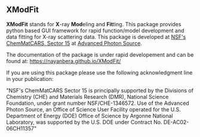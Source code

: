 XModFit
-------

**XModFit** stands for **X**-ray **Mod**eling and **Fit**ting. This package provides python based GUI framework for rapid function/model development and data fitting for X-ray scattering data. This package is developed at [NSF's ChemMatCARS, Sector 15](https://chemmatcars.uchicago.edu) at [Advanced Photon Source](https://aps.anl.gov).

The documentation of the package is under rapid developement and can be found at: https://nayanbera.github.io/XModFit/


If you are using this package please use the following acknowledgment line in your publication:

"NSF's ChemMatCARS Sector 15 is principally supported by the Divisions of Chemistry (CHE) and Materials Research (DMR), National Science Foundation, under grant number NSF/CHE-1346572.  Use of the Advanced Photon Source, an Office of Science User Facility operated for the U.S. Department of Energy (DOE) Office of Science by Argonne National Laboratory, was supported by the U.S. DOE under Contract No. DE-AC02-06CH11357"

